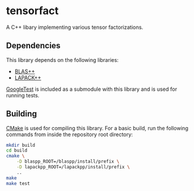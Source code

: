 # tensorfact

A C++ libary implementing various tensor factorizations.

## Dependencies

This library depends on the following libraries:

*   [BLAS++](https://bitbucket.org/icl/blaspp)
*   [LAPACK++](https://bitbucket.org/icl/lapackpp)

[GoogleTest](https://github.com/google/googletest) is included as a submodule
with this library and is used for running tests.

## Building

[CMake](https://cmake.org/) is used for compiling this library. For a basic
build, run the following commands from inside the repository root directory:
```sh
mkdir build
cd build
cmake \
    -D blaspp_ROOT=/blaspp/install/prefix \
    -D lapackpp_ROOT=/lapackpp/install/prefix \
    ..
make
make test
```
